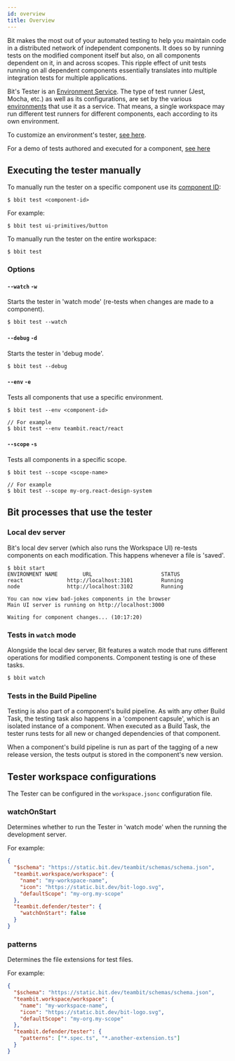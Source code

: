 ```yaml
---
id: overview
title: Overview
---
```


Bit makes the most out of your automated testing to help you maintain code in a distributed network of independent components. It does so by running tests on the modified component itself but also, on all components dependent on it, in and across scopes. This ripple effect of unit tests running on all dependent components essentially translates into multiple integration tests for multiple applications.

Bit's Tester is an [Environment Service](/docs/environments/environment-services). The type of test runner (Jest, Mocha, etc.) as well as its configurations, are set by the various [environments](/docs/environments/overview) that use it as a service. That means, a single workspace may run different test runners for different components, each according to its own environment.

To customize an environment's tester, [see here](/docs/environments/environment-services).

For a demo of tests authored and executed for a component, [see here](/docs/getting-started/test)

## Executing the tester manually

To manually run the tester on a specific component use its [component ID](/docs/bit-components/overview#component-id):

```shell
$ bbit test <component-id>
```

For example:

```shell
$ bbit test ui-primitives/button
```

To manually run the tester on the entire workspace:

```shell
$ bbit test
```

### Options

#### `--watch` `-w`

Starts the tester in 'watch mode' (re-tests when changes are made to a component).

```shell
$ bbit test --watch
```

#### `--debug` `-d`

Starts the tester in 'debug mode'.

```shell
$ bbit test --debug
```

#### `--env` `-e`

Tests all components that use a specific environment.

```shell
$ bbit test --env <component-id>

// For example
$ bbit test --env teambit.react/react
```

#### `--scope` `-s`

Tests all components in a specific scope.

```shell
$ bbit test --scope <scope-name>

// For example
$ bbit test --scope my-org.react-design-system
```

## Bit processes that use the tester

### Local dev server

Bit's local dev server (which also runs the Workspace UI) re-tests components on each modification. This happens whenever a file is 'saved'.

```shell
$ bbit start
ENVIRONMENT NAME        URL                      STATUS
react              http://localhost:3101         Running
node               http://localhost:3102         Running

You can now view bad-jokes components in the browser
Main UI server is running on http://localhost:3000

Waiting for component changes... (10:17:20)
```

### Tests in `watch` mode

Alongside the local dev server, Bit features a watch mode that runs different operations for modified components. Component testing is one of these tasks.

```sh
$ bbit watch
```

### Tests in the Build Pipeline

Testing is also part of a component's build pipeline. As with any other Build Task, the testing task also happens in a 'component capsule', which is an isolated instance of a component. When executed as a Build Task, the tester runs tests for all new or changed dependencies of that component.

When a component's build pipeline is run as part of the tagging of a new release version, the tests output is stored in the component's new version.

## Tester workspace configurations

The Tester can be configured in the `workspace.jsonc` configuration file.

### watchOnStart

Determines whether to run the Tester in 'watch mode' when the running the development server.

For example:

```json
{
  "$schema": "https://static.bit.dev/teambit/schemas/schema.json",
  "teambit.workspace/workspace": {
    "name": "my-workspace-name",
    "icon": "https://static.bit.dev/bit-logo.svg",
    "defaultScope": "my-org.my-scope"
  },
  "teambit.defender/tester": {
    "watchOnStart": false
  }
}
```

### patterns

Determines the file extensions for test files.

For example:

```json
{
  "$schema": "https://static.bit.dev/teambit/schemas/schema.json",
  "teambit.workspace/workspace": {
    "name": "my-workspace-name",
    "icon": "https://static.bit.dev/bit-logo.svg",
    "defaultScope": "my-org.my-scope"
  },
  "teambit.defender/tester": {
    "patterns": ["*.spec.ts", "*.another-extension.ts"]
  }
}
```
